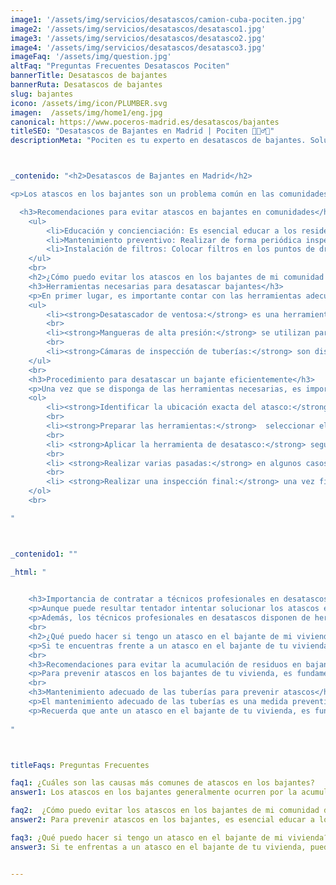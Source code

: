 ```yaml
---
image1: '/assets/img/servicios/desatascos/camion-cuba-pociten.jpg'
image2: '/assets/img/servicios/desatascos/desatasco1.jpg'
image3: '/assets/img/servicios/desatascos/desatasco2.jpg'
image4: '/assets/img/servicios/desatascos/desatasco3.jpg'
imageFaq: '/assets/img/question.jpg'
altFaq: "Preguntas Frecuentes Desatascos Pociten"
bannerTitle: Desatascos de bajantes
bannerRuta: Desatascos de bajantes
slug: bajantes
icono: /assets/img/icon/PLUMBER.svg
imagen:  /assets/img/home1/eng.jpg
canonical: https://www.poceros-madrid.es/desatascos/bajantes
titleSEO: "Desatascos de Bajantes en Madrid | Pociten 💪👷‍♂️🚰"
descriptionMeta: "Pociten es tu experto en desatascos de bajantes. Solucionamos problemas de forma rápida y eficiente. Llámanos al 647 37 67 82 📱." 



_contenido: "<h2>Desatascos de Bajantes en Madrid</h2>

<p>Los atascos en los bajantes son un problema común en las comunidades de vecinos. En Desatascos Pociten, contamos con la experiencia y las herramientas necesarias para resolver cualquier obstrucción en los bajantes de tu comunidad de vecinos de manera rápida y eficiente.</p>

  <h3>Recomendaciones para evitar atascos en bajantes en comunidades</h3>
    <ul>
        <li>Educación y concienciación: Es esencial educar a los residentes sobre el correcto uso de los desagües y la importancia de evitar arrojar residuos no adecuados por ellos.</li>
        <li>Mantenimiento preventivo: Realizar de forma periódica inspecciones y limpiezas de las tuberías, con el fin de detectar posibles problemas y prevenir la formación de atascos.</li>
        <li>Instalación de filtros: Colocar filtros en los puntos de drenaje, como fregaderos y lavabos, para evitar la entrada de residuos sólidos en los bajantes.</li>
    </ul>
    <br>
    <h2>¿Cómo puedo evitar los atascos en los bajantes de mi comunidad de vecinos?</h2>
    <h3>Herramientas necesarias para desatascar bajantes</h3>
    <p>En primer lugar, es importante contar con las herramientas adecuadas para desatascar los bajantes de tu comunidad de vecinos. Algunas de las herramientas más comunes son:</p>
    <ul>
        <li><strong>Desatascador de ventosa:</strong> es una herramienta manual que utiliza el vacío para desalojar los desechos y obstrucciones en las tuberías.</li>
        <br>
        <li><strong>Mangueras de alta presión:</strong> se utilizan para aplicar agua a presión en los bajantes, eliminando cualquier obstrucción o acumulación de residuos adheridos a las paredes de las tuberías.</li>
        <br>
        <li><strong>Cámaras de inspección de tuberías:</strong> son dispositivos que permiten visualizar el interior de las tuberías, identificando posibles obstrucciones y localizando su ubicación precisa.</li>
    </ul>
    <br>
    <h3>Procedimiento para desatascar un bajante eficientemente</h3>
    <p>Una vez que se disponga de las herramientas necesarias, es importante seguir un procedimiento adecuado para desatascar los bajantes de manera eficiente. A continuación, se detallan los pasos a seguir:</p>
    <ol>
        <li><strong>Identificar la ubicación exacta del atasco:</strong> utilizar la cámara de inspección de tuberías para localizar la zona obstruida y determinar la mejor posición para iniciar el desatasco.</li>
        <br>
        <li><strong>Preparar las herramientas:</strong>  seleccionar el desatascador adecuado y asegurarse de contar con una fuente de agua a presión si se va a utilizar una manguera de alta presión.</li>
        <br>
        <li> <strong>Aplicar la herramienta de desatasco:</strong> según el tipo de obstrucción, utilizar el desatascador de ventosa o la manguera de alta presión para aplicar presión en la tubería y desalojar los residuos acumulados.</li>
        <br>
        <li> <strong>Realizar varias pasadas:</strong> en algunos casos, puede ser necesario repetir el proceso de desatasco varias veces para eliminar por completo la obstrucción.</li>
        <br>
        <li> <strong>Realizar una inspección final:</strong> una vez finalizado el desatasco, utilizar la cámara de inspección de tuberías para verificar que no haya quedado ninguna obstrucción o acumulación de residuos.</li>
    </ol>
    <br>

" 



_contenido1: ""

_html: "

 
    <h3>Importancia de contratar a técnicos profesionales en desatascos</h3>
    <p>Aunque puede resultar tentador intentar solucionar los atascos en los bajantes de forma casera, es fundamental entender la importancia de contratar a técnicos profesionales en desatascos. Estos profesionales cuentan con la experiencia y el conocimiento necesario para realizar un desatasco eficiente y seguro.</p>
    <p>Además, los técnicos profesionales en desatascos disponen de herramientas especializadas y técnicas avanzadas que garantizan resultados óptimos. Confía en Desatascos Pociten, expertos en desatascos de bajantes en Albacete, para resolver cualquier obstrucción en los bajantes de tu comunidad de vecinos de manera rápida y efectiva.</p>
    <br>
    <h2>¿Qué puedo hacer si tengo un atasco en el bajante de mi vivienda?</h2>
    <p>Si te encuentras frente a un atasco en el bajante de tu vivienda, es comprensible que necesites una solución eficiente y rápida para resolver el problema. En este punto, es importante contar con la ayuda de profesionales en desatascos como Desatascos Pociten, quienes cuentan con la experiencia y las herramientas necesarias para hacer frente a esta situación.</p>
    <br>
    <h3>Recomendaciones para evitar la acumulación de residuos en bajantes</h3>
    <p>Para prevenir atascos en los bajantes de tu vivienda, es fundamental tener en cuenta algunas recomendaciones prácticas. En primer lugar, evita arrojar residuos o productos no biodegradables por los desagües, como restos de comida, aceites, grasas o productos químicos. Asimismo, es importante utilizar filtros en los puntos de drenaje para evitar que objetos sólidos lleguen a las tuberías. Mantener una limpieza regular en techos y terrazas también contribuirá a evitar la acumulación de residuos en los bajantes.</p>
    <br>
    <h3>Mantenimiento adecuado de las tuberías para prevenir atascos</h3>
    <p>El mantenimiento adecuado de las tuberías es una medida preventiva eficaz para evitar atascos en los bajantes. Se recomienda realizar limpiezas periódicas mediante servicios de Desatascos Pociten, quienes utilizan técnicas avanzadas como el agua a presión, camión cuba y limpieza manual para eliminar los sedimentos acumulados en las tuberías. Además, es importante prestar atención a posibles señales de alerta, como olores desagradables, ruidos extraños o un flujo de agua lento, ya que podrían indicar la presencia de obstrucciones en los bajantes.</p>
    <p>Recuerda que ante un atasco en el bajante de tu vivienda, es fundamental contar con el apoyo profesional de Desatascos Pociten, quienes te brindarán soluciones efectivas y rápidas para resolver el problema. Además, siguiendo las recomendaciones de prevención y mantenimiento adecuado de las tuberías, podrás evitar futuros atascos en los bajantes y disfrutar de un sistema de saneamiento óptimo en tu hogar.</p>
	    
"



titleFaqs: Preguntas Frecuentes

faq1: ¿Cuáles son las causas más comunes de atascos en los bajantes? 
answer1: Los atascos en los bajantes generalmente ocurren por la acumulación de residuos sólidos como restos de alimentos, grasa y objetos arrojados por los desagües. Además, el mal uso de los desagües, como el vertido de productos químicos, toallitas húmedas o exceso de papel higiénico, contribuye significativamente a las obstrucciones. En algunos casos, los problemas en la red de saneamiento, como roturas o colapsos de las tuberías, también pueden ser responsables.

faq2:  ¿Cómo puedo evitar los atascos en los bajantes de mi comunidad de vecinos? 
answer2: Para prevenir atascos en los bajantes, es esencial educar a los residentes sobre el uso adecuado de los desagües. Evitar arrojar residuos no adecuados y realizar inspecciones y limpiezas periódicas de las tuberías son prácticas clave. La instalación de filtros en los puntos de drenaje, como fregaderos y lavabos, puede ser muy efectiva para capturar residuos sólidos antes de que entren en los bajantes.

faq3: ¿Qué puedo hacer si tengo un atasco en el bajante de mi vivienda?
answer3: Si te enfrentas a un atasco en el bajante de tu vivienda, puedes comenzar utilizando herramientas manuales como desatascadores de ventosa o mangueras de alta presión para desalojar la obstrucción. Si estas medidas no son efectivas, es recomendable contactar a profesionales en desatascos. Los expertos cuentan con herramientas más avanzadas y experiencia para manejar atascos complejos de manera segura y eficiente. Además, pueden ofrecer soluciones a largo plazo para evitar futuros problemas.


---
```

